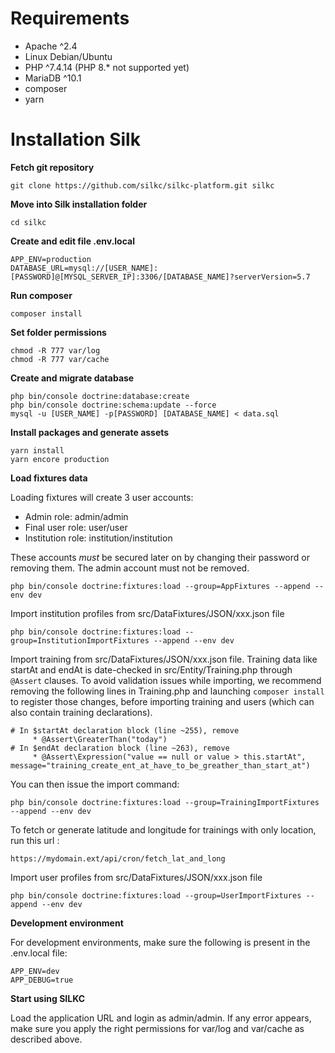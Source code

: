 Requirements
============

 - Apache ^2.4
 - Linux Debian/Ubuntu
 - PHP ^7.4.14 (PHP 8.* not supported yet)
 - MariaDB ^10.1
 - composer
 - yarn

# Installation Silk
**Fetch git repository**

    git clone https://github.com/silkc/silkc-platform.git silkc

**Move into Silk installation folder**

    cd silkc

**Create and edit file .env.local**

    APP_ENV=production
    DATABASE_URL=mysql://[USER_NAME]:[PASSWORD]@[MYSQL_SERVER_IP]:3306/[DATABASE_NAME]?serverVersion=5.7

**Run composer**

    composer install

**Set folder permissions**

    chmod -R 777 var/log
    chmod -R 777 var/cache

**Create and migrate database**

    php bin/console doctrine:database:create
    php bin/console doctrine:schema:update --force
    mysql -u [USER_NAME] -p[PASSWORD] [DATABASE_NAME] < data.sql

**Install packages and generate assets**

    yarn install
    yarn encore production

**Load fixtures data**

Loading fixtures will create 3 user accounts:
- Admin role: admin/admin
- Final user role: user/user
- Institution role: institution/institution

These accounts *must* be secured later on by changing their password or removing them. The admin account must not be removed.

    php bin/console doctrine:fixtures:load --group=AppFixtures --append --env dev

Import institution profiles from src/DataFixtures/JSON/xxx.json file

    php bin/console doctrine:fixtures:load --group=InstitutionImportFixtures --append --env dev

Import training from src/DataFixtures/JSON/xxx.json file.
Training data like startAt and endAt is date-checked in src/Entity/Training.php through `@Assert` clauses.
To avoid validation issues while importing, we recommend removing the following lines in Training.php and 
launching `composer install` to register those changes, before importing training and users (which can also
contain training declarations).
```
# In $startAt declaration block (line ~255), remove
     * @Assert\GreaterThan("today")
# In $endAt declaration block (line ~263), remove
     * @Assert\Expression("value == null or value > this.startAt", message="training_create_ent_at_have_to_be_greather_than_start_at")
```
You can then issue the import command:

    php bin/console doctrine:fixtures:load --group=TrainingImportFixtures --append --env dev

To fetch or generate latitude and longitude for trainings with only location, run this url :

    https://mydomain.ext/api/cron/fetch_lat_and_long

Import user profiles from src/DataFixtures/JSON/xxx.json file

    php bin/console doctrine:fixtures:load --group=UserImportFixtures --append --env dev

**Development environment**

For development environments, make sure the following is present in the .env.local file:

    APP_ENV=dev
    APP_DEBUG=true

**Start using SILKC**

Load the application URL and login as admin/admin.
If any error appears, make sure you apply the right permissions for var/log and var/cache as described above.
